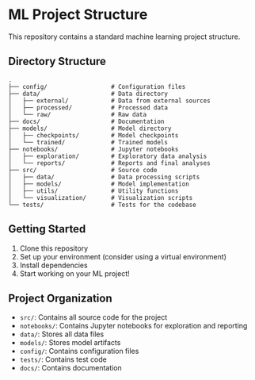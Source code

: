 # ML Project Structure

This repository contains a standard machine learning project structure.

## Directory Structure

```
.
├── config/                  # Configuration files
├── data/                    # Data directory
│   ├── external/            # Data from external sources
│   ├── processed/           # Processed data
│   └── raw/                 # Raw data
├── docs/                    # Documentation
├── models/                  # Model directory
│   ├── checkpoints/         # Model checkpoints
│   └── trained/             # Trained models
├── notebooks/               # Jupyter notebooks
│   ├── exploration/         # Exploratory data analysis
│   └── reports/             # Reports and final analyses
├── src/                     # Source code
│   ├── data/                # Data processing scripts
│   ├── models/              # Model implementation
│   ├── utils/               # Utility functions
│   └── visualization/       # Visualization scripts
└── tests/                   # Tests for the codebase
```

## Getting Started

1. Clone this repository
2. Set up your environment (consider using a virtual environment)
3. Install dependencies
4. Start working on your ML project!

## Project Organization

- `src/`: Contains all source code for the project
- `notebooks/`: Contains Jupyter notebooks for exploration and reporting
- `data/`: Stores all data files
- `models/`: Stores model artifacts
- `config/`: Contains configuration files
- `tests/`: Contains test code
- `docs/`: Contains documentation

